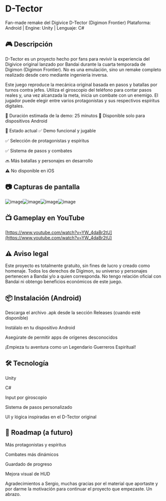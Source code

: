 # D-Tector
Fan-made remake del Digivice D-Tector (Digimon Frontier)
Plataforma: Android | Engine: Unity | Lenguaje: C#

## 🎮 Descripción
D-Tector es un proyecto hecho por fans para revivir la experiencia del Digivice original lanzado por Bandai durante la cuarta temporada de Digimon (Digimon Frontier). No es una emulación, sino un remake completo realizado desde cero mediante ingeniería inversa.

Este juego reproduce la mecánica original basada en pasos y batallas por turnos contra jefes. Utiliza el giroscopio del teléfono para contar pasos reales y, una vez alcanzada la meta, inicia un combate con un enemigo. El jugador puede elegir entre varios protagonistas y sus respectivos espíritus digitales.

🎯 Duración estimada de la demo: 25 minutos
📱 Disponible solo para dispositivos Android

🧪 Estado actual
✅ Demo funcional y jugable

✅ Selección de protagonistas y espíritus

✅ Sistema de pasos y combates

🔜 Más batallas y personajes en desarrollo

⚠️ No disponible en iOS

## 📷 Capturas de pantalla

![image](https://github.com/user-attachments/assets/804d1842-a8de-4272-b2d3-99960a1f3280)![image](https://github.com/user-attachments/assets/0bfd84e7-ceca-4911-812c-8423b4e5d8cf)![image](https://github.com/user-attachments/assets/59391240-5663-4ac3-8c26-4770caaf608d)![image](https://github.com/user-attachments/assets/8f69d9c8-229b-4b12-94b2-48b539477e47)

## 📺 Gameplay en YouTube
[https://www.youtube.com/watch?v=YW_4daBr2tU](https://www.youtube.com/watch?v=YW_4daBr2tU)

## ⚠️ Aviso legal
Este proyecto es totalmente gratuito, sin fines de lucro y creado como homenaje.
Todos los derechos de Digimon, su universo y personajes pertenecen a Bandai y/o a quien corresponda.
No tengo relación oficial con Bandai ni obtengo beneficios económicos de este juego.

## 📦 Instalación (Android)
Descarga el archivo .apk desde la sección Releases (cuando esté disponible)

Instálalo en tu dispositivo Android

Asegúrate de permitir apps de orígenes desconocidos

¡Empieza tu aventura como un Legendario Guerreros Espiritual!

## 🛠️ Tecnología
Unity

C#

Input por giroscopio

Sistema de pasos personalizado

UI y lógica inspiradas en el D-Tector original

## 🚧 Roadmap (a futuro)
 Más protagonistas y espíritus

 Combates más dinámicos

 Guardado de progreso

 Mejora visual de HUD


Agradecimientos a Sergio, muchas gracias por el material que aportaste y por darme la motivación para continuar el proyecto que empezaste. Un abrazo.
